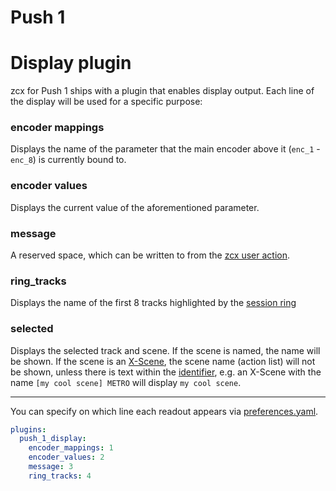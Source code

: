 # Push 1

# Display plugin

zcx for Push 1 ships with a plugin that enables display output.
Each line of the display will be used for a specific purpose:

### encoder mappings

Displays the name of the parameter that the main encoder above it (`enc_1` - `enc_8`) is currently bound to.

### encoder values

Displays the current value of the aforementioned parameter.

### message

A reserved space, which can be written to from the [zcx user action](/lessons/zcx-user-action#msg).

### ring_tracks

Displays the name of the first 8 tracks highlighted by the [session ring](/lessons/session-ring)

### selected

Displays the selected track and scene. If the scene is named, the name will be shown. If the scene is an [X-Scene](https://www.cxpman.com/manual/core-concepts/#x-scenes), the scene name (action list) will not be shown, unless there is text within the [identifier](https://www.cxpman.com/manual/core-concepts/#identifiers), e.g. an X-Scene with the name `[my cool scene] METRO` will display `my cool scene`.

---

You can specify on which line each readout appears via [preferences.yaml](/reference/configuration-files/preferences#plugins).

```yaml
plugins:
  push_1_display:
    encoder_mappings: 1
    encoder_values: 2
    message: 3
    ring_tracks: 4
```
